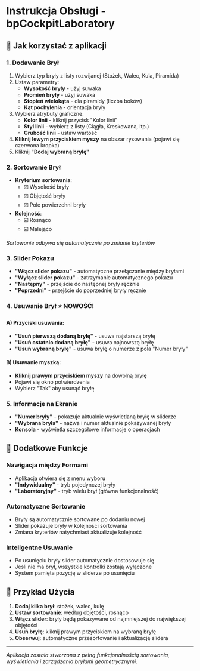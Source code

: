 # Instrukcja Obsługi - bpCockpitLaboratory

## 🎯 Jak korzystać z aplikacji

### 1. **Dodawanie Brył**

1. Wybierz typ bryły z listy rozwijanej (Stożek, Walec, Kula, Piramida)
2. Ustaw parametry:
    - **Wysokość bryły** - użyj suwaka
    - **Promień bryły** - użyj suwaka
    - **Stopień wielokąta** - dla piramidy (liczba boków)
    - **Kąt pochylenia** - orientacja bryły
3. Wybierz atrybuty graficzne:
    - **Kolor linii** - kliknij przycisk "Kolor linii"
    - **Styl linii** - wybierz z listy (Ciągła, Kreskowana, itp.)
    - **Grubość linii** - ustaw wartość
4. **Kliknij lewym przyciskiem myszy** na obszar rysowania (pojawi się czerwona kropka)
5. Kliknij **"Dodaj wybraną bryłę"**

### 2. **Sortowanie Brył**

-   **Kryterium sortowania**:
    -   ☑️ Wysokość bryły
    -   ☑️ Objętość bryły
    -   ☑️ Pole powierzchni bryły
-   **Kolejność**:
    -   ☑️ Rosnąco
    -   ☑️ Malejąco

_Sortowanie odbywa się automatycznie po zmianie kryteriów_

### 3. **Slider Pokazu**

-   **"Włącz slider pokazu"** - automatyczne przełączanie między bryłami
-   **"Wyłącz slider pokazu"** - zatrzymanie automatycznego pokazu
-   **"Następny"** - przejście do następnej bryły ręcznie
-   **"Poprzedni"** - przejście do poprzedniej bryły ręcznie

### 4. **Usuwanie Brył** ⭐ NOWOŚĆ!

#### A) Przyciski usuwania:

-   **"Usuń pierwszą dodaną bryłę"** - usuwa najstarszą bryłę
-   **"Usuń ostatnio dodaną bryłę"** - usuwa najnowszą bryłę
-   **"Usuń wybraną bryłę"** - usuwa bryłę o numerze z pola "Numer bryły"

#### B) Usuwanie myszką:

-   **Kliknij prawym przyciskiem myszy** na dowolną bryłę
-   Pojawi się okno potwierdzenia
-   Wybierz "Tak" aby usunąć bryłę

### 5. **Informacje na Ekranie**

-   **"Numer bryły"** - pokazuje aktualnie wyświetlaną bryłę w sliderze
-   **"Wybrana bryła"** - nazwa i numer aktualnie pokazywanej bryły
-   **Konsola** - wyświetla szczegółowe informacje o operacjach

## 🔧 Dodatkowe Funkcje

### Nawigacja między Formami

-   Aplikacja otwiera się z menu wyboru
-   **"Indywidualny"** - tryb pojedynczej bryły
-   **"Laboratoryjny"** - tryb wielu brył (główna funkcjonalność)

### Automatyczne Sortowanie

-   Bryły są automatycznie sortowane po dodaniu nowej
-   Slider pokazuje bryły w kolejności sortowania
-   Zmiana kryteriów natychmiast aktualizuje kolejność

### Inteligentne Usuwanie

-   Po usunięciu bryły slider automatycznie dostosowuje się
-   Jeśli nie ma brył, wszystkie kontrolki zostają wyłączone
-   System pamięta pozycję w sliderze po usunięciu

## 🎉 Przykład Użycia

1. **Dodaj kilka brył**: stożek, walec, kulę
2. **Ustaw sortowanie**: według objętości, rosnąco
3. **Włącz slider**: bryły będą pokazywane od najmniejszej do największej objętości
4. **Usuń bryłę**: kliknij prawym przyciskiem na wybraną bryłę
5. **Obserwuj**: automatyczne przesortowanie i aktualizację slidera

---

_Aplikacja została stworzona z pełną funkcjonalnością sortowania, wyświetlania i zarządzania bryłami geometrycznymi._
